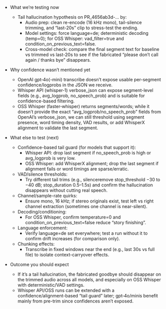 - What we’re testing now
  - Tail hallucination hypothesis on PR_4656ab3d-… by:
    - Audio prep: clean re-encode (16 kHz mono), tail-silence trimming, and “last-20s” clip to stress-test the ending.
    - Model settings: force language=de; deterministic decoding (temp=0); for OSS Whisper: vad_filter=true and condition_on_previous_text=false.
    - Cross-model check: compare the final segment text for baseline vs trimmed vs last-20s to see if the fabricated “please don’t call again / thanks bye” disappears.

- Why confidence wasn’t mentioned yet
  - OpenAI gpt‑4o(-mini) transcribe doesn’t expose usable per-segment confidence/logprobs in the JSON we receive.
  - Whisper API (whisper‑1) verbose_json can expose segment-level fields (e.g., avg_logprob, no_speech_prob) and is suitable for confidence-based filtering.
  - OSS Whisper (faster‑whisper) returns segments/words; while it doesn’t provide the exact “avg_logprob/no_speech_prob” fields from OpenAI’s verbose_json, we can still threshold using segment presence, word timing density, VAD results, or add WhisperX alignment to validate the last segment.

- What else to test (next)
  - Confidence-based tail guard (for models that support it):
    - Whisper API: drop last segment if no_speech_prob is high or avg_logprob is very low.
    - OSS Whisper: add WhisperX alignment; drop the last segment if alignment fails or word timings are sparse/erratic.
  - VAD/silence thresholds:
    - Try different tail trims (e.g., silenceremove stop_threshold −30 to −40 dB; stop_duration 0.5–1.5s) and confirm the hallucination disappears without cutting real speech.
  - Channel/sample-rate quirks:
    - Ensure mono, 16 kHz; if stereo originals exist, test left vs right channel extraction (sometimes one channel is near-silent).
  - Decoding/conditioning:
    - For OSS Whisper, confirm temperature=0 and condition_on_previous_text=false reduce “story finishing”.
  - Language enforcement:
    - Verify language=de set everywhere; test a run without it to confirm drift increases (for comparison only).
  - Chunking effects:
    - Transcribe in fixed windows near the end (e.g., last 30s vs full file) to isolate context-carryover effects.

- Outcome you should expect
  - If it’s a tail hallucination, the fabricated goodbye should disappear on the trimmed audio across all models, and especially on OSS Whisper with deterministic/VAD settings.
  - Whisper API/OSS runs can be extended with a confidence/alignment-based “tail guard” later; gpt‑4o/minis benefit mainly from pre-trim since confidences aren’t exposed.